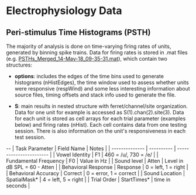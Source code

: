 # Electrophysiology Data


## Peri-stimulus Time Histograms (PSTH)

The majority of analysis is done on time-varying firing rates of units, generated by binning spike trains. Data for firing rates is stored in .mat files (e.g. [PSTHs_Merged_14-May-18_09-35-31.mat](https://github.com/stephentown42/perceptual_constancy_for_vowels/blob/main/data/ephys/space/)), which contain two structures:

* **options**: includes the edges of the time bins used to generate histograms (nHistEdges), the time window used to assess whether units were responsive (respWind) and some less interesting information about source files, timing offsets and stack info used to generate the file.


* **S**: main results in nested structure with ferret/channel/site organization. Data for one unit for example is accessed as S(1).chan(2).site(3). Data for each unit is stored as cell arrays for each trial parameter (examples below) and firing rates (nHist). Each cell contains data from one testing session. There is also information on the unit's responsiveness in each test session.

--
| Task Parameter | Field Name | Notes                   |
| -------------- | ---------- | ----------------------- |
| Vowel Identity |  F1        | 460 = /u/, 730 = /e/    |
| Fundamental Frequency |  F0 | Value in Hz             |
| Sound level    | Atten | Level in dB SPL = 60 - Atten |
| Behavioral Response | Response | 0 = left, 1 = right  |
| Behavioral Accuracy | Correct  | 0 = error, 1 = correct |
| Sound Location | SpatialMask* | 4 = left, 5 = right   |
| Trial Order    | StartTimes*  | time in seconds       | 



